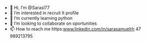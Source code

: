 - 👋 Hi, I’m @Sarasl77
- 👀 I’m interested in recruit It profile
- 🌱 I’m currently learning python
- 💞️ I’m looking to collaborate on oportunities
- 📫 How to reach me https:www.linkedin.com/in/sarasamuelrh
47 989213795

<!---
Sarasl77/Sarasl77 is a ✨ special ✨ repository because its `README.md` (this file) appears on your GitHub profile.
You can click the Preview link to take a look at your changes.
--->
